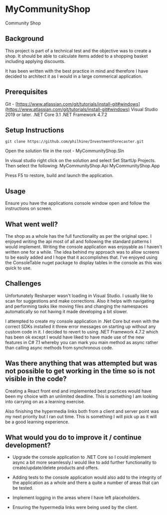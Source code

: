 # MyCommunityShop
Community Shop

## Background

This project is part of a technical test and the objective was to create a shop. It should be able to calculate items added to a shopping basket including applying discounts. 

It has been written with the best practice in mind and therefore I have decided to architect it as I would in a large commerical application. 

## Prerequisites
Git - [https://www.atlassian.com/git/tutorials/install-git#windows](https://www.atlassian.com/git/tutorials/install-git#windows)
Visual Studio 2019 or later.
.NET Core 3.1 
.NET Framework 4.7.2

## Setup Instructions

```git clone https://github.com/philhine/InvestmentForecaster.git```

Open the solution file in the root - MyCommunityShop.Sln 

In visual studio right click on the solution and select Set StartUp Projects. Then select the following:
MyCommunityShop.Api
MyCommunityShop.App

Press F5 to restore, build and launch the application.

## Usage

Ensure you have the applications console window open and follow the instructions on screen.

## What went well?

The shop as a whole has the full functionality as per the original spec. I enjoyed writing the api most of all and following the standard patterns I would implement. Writing the console application was enjoyable as I haven't written one for a while. The idea behind my approach was to allow screens to be easily added and I hope that it accomplishes that. I've enjoyed using the ConsoleTable nuget package to display tables in the console as this was quick to use.

## Challenges
Unfortunately Resharper wasn't loading in Visual Studio. I usually like to scan for suggestions and make corrections. Also it helps with navigating and performing tasks like moving files and changing the namespaces automatically so not having it made developing a bit slower.

I attempted to create my console application in .Net Core but even with the correct SDKs installed it threw error messages on starting up without any custom code in it. I decided to revert to using .NET Framework 4.7.2 which has been ok except I would have liked to have made use of the new features in C# 7.1 whereby you can mark you main method as async rather than calling async methods from synchronous code.

## Was there anything that was attempted but was not possible to get working in the time so is not visible in the code?

Creating a React front end and implemented best practices would have been my choice with an unlimited deadline. This is something I am looking into carrying on as a learning exercise.

Also finishing the hypermedia links both from a client and server point was my next priority but I ran out time. This is something I will pick up as it will be a good learning experience.

## What would you do to improve it / continue development?

- Upgrade the console application to .NET Core so I could implement async a bit more seamlessly.I would like to add further functionality to create/update/delete products and offers.

- Adding tests to the console application would also add to the integrity of the application as a whole and there a quite a number of areas that can be tested.

- Implement logging in the areas where I have left placeholders. 

- Ensuring the hypermedia links were being used by the client.
